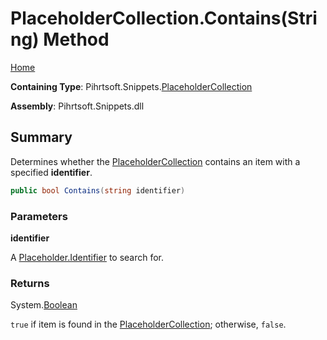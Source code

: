 <a name="_top"></a>

# PlaceholderCollection\.Contains\(String\) Method

[Home](../../../../README.md#_top)

**Containing Type**: Pihrtsoft\.Snippets\.[PlaceholderCollection](../README.md#_top)

**Assembly**: Pihrtsoft\.Snippets\.dll

## Summary

Determines whether the [PlaceholderCollection](../README.md#_top) contains an item with a specified **identifier**\.

```csharp
public bool Contains(string identifier)
```

### Parameters

**identifier**

A [Placeholder.Identifier](../../Placeholder/Identifier/README.md#_top) to search for\.

### Returns

System\.[Boolean](https://docs.microsoft.com/en-us/dotnet/api/system.boolean)

`true` if item is found in the [PlaceholderCollection](../README.md#_top); otherwise, `false`\.
